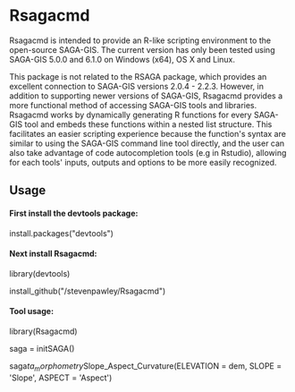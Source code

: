 Rsagacmd
======

Rsagacmd is intended to provide an R-like scripting environment to the open-source SAGA-GIS. The current version has only been tested using SAGA-GIS 5.0.0 and 6.1.0 on Windows (x64), OS X and Linux.

This package is not related to the RSAGA package, which provides an excellent connection to SAGA-GIS versions 2.0.4 - 2.2.3. However, in addition to supporting newer versions of SAGA-GIS, Rsagacmd provides a more functional method of accessing SAGA-GIS tools and libraries. Rsagacmd works by dynamically generating R functions for every SAGA-GIS tool and embeds these functions within a nested list structure. This facilitates an easier scripting experience because the function's syntax are similar to using the SAGA-GIS command line tool directly, and the user can also take advantage of code autocompletion tools (e.g in Rstudio), allowing for each tools' inputs, outputs and options to be more easily recognized.

## Usage

#### First install the devtools package:
install.packages("devtools")

#### Next install Rsagacmd:
library(devtools)

install_github("/stevenpawley/Rsagacmd")

#### Tool usage:
library(Rsagacmd)

saga = initSAGA()

saga$ta_morphometry$Slope_Aspect_Curvature(ELEVATION = dem, SLOPE = 'Slope', ASPECT = 'Aspect')
